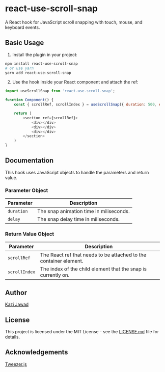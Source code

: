 # react-use-scroll-snap

A React hook for JavaScript scroll snapping with touch, mouse, and keyboard events.

## Basic Usage

1. Install the plugin in your project:
```bash
npm install react-use-scroll-snap
# or use yarn
yarn add react-use-scroll-snap
```

2. Use the hook inside your React component and attach the ref:
```js
import useScrollSnap from 'react-use-scroll-snap';

function Component() {
    const { scrollRef, scrollIndex } = useScrollSnap({ duration: 500, delay: 200 });

    return (
        <section ref={scrollRef}>
            <div></div>
            <div></div>
            <div></div>
        </section>
    )
}
```

## Documentation

This hook uses JavaScript objects to handle the parameters and return value.

### Parameter Object

| Parameter   | Description                             |
|-------------|-----------------------------------------|
| `duration`  | The snap animation time in miliseconds. |
| `delay`     | The snap delay time in miliseconds.     |

### Return Value Object

| Parameter     | Description                                                       |
|---------------|-------------------------------------------------------------------|
| `scrollRef`   | The React ref that needs to be attached to the container element. |
| `scrollIndex` | The index of the child element that the snap is currently on.     |

## Author

[Kazi Jawad](https://github.com/kazijawad)

## License

This project is licensed under the MIT License - see the [LICENSE.md](https://github.com/kazijawad/esbuild-plugin-svgr/blob/main/LICENSE.md) file for details.

## Acknowledgements

[Tweezer.js](https://github.com/jaxgeller/tweezer.js/)
